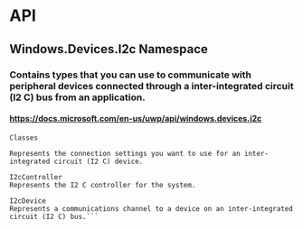 # API
## Windows.Devices.I2c Namespace

### Contains types that you can use to communicate with peripheral devices connected through a inter-integrated circuit (I2 C) bus from an application.

#### https://docs.microsoft.com/en-us/uwp/api/windows.devices.i2c

``` Classes ```
```I2cConnectionSettings	
Represents the connection settings you want to use for an inter-integrated circuit (I2 C) device.

I2cController	
Represents the I2 C controller for the system.

I2cDevice	
Represents a communications channel to a device on an inter-integrated circuit (I2 C) bus.```



